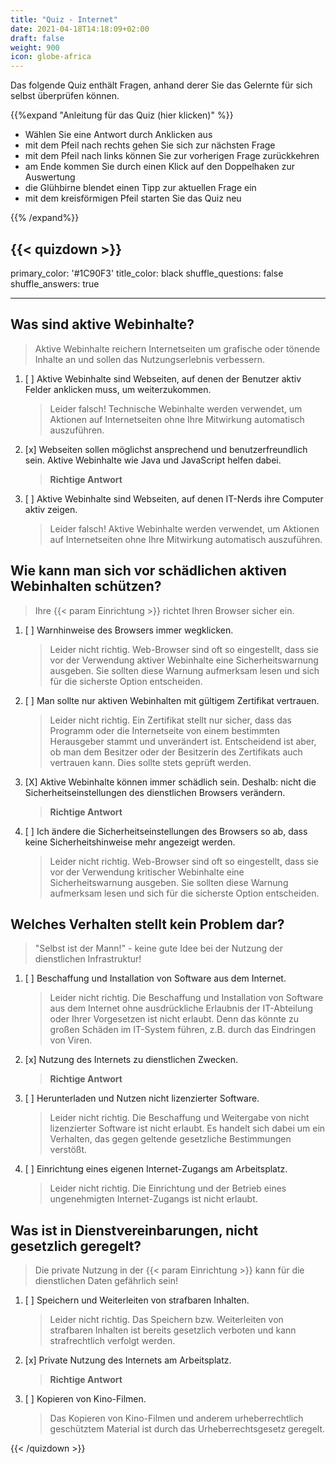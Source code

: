 ```yaml
---
title: "Quiz - Internet"
date: 2021-04-18T14:18:09+02:00
draft: false
weight: 900
icon: globe-africa
---
```


Das folgende Quiz enthält Fragen, anhand derer Sie das Gelernte für sich selbst überprüfen können.

{{%expand "Anleitung für das Quiz (hier klicken)" %}}

  - Wählen Sie eine Antwort durch Anklicken aus 
  - mit dem Pfeil nach rechts gehen Sie sich zur nächsten Frage
  - mit dem Pfeil nach links können Sie zur vorherigen Frage zurückkehren
  - am Ende kommen Sie durch einen Klick auf den Doppelhaken zur Auswertung
  - die Glühbirne blendet einen Tipp zur aktuellen Frage ein
  - mit dem kreisförmigen Pfeil starten Sie das Quiz neu

{{% /expand%}}

{{< quizdown >}}
---
primary_color: '#1C90F3'
title_color: black
shuffle_questions: false
shuffle_answers: true

---

## Was sind aktive Webinhalte?

> Aktive Webinhalte reichern Internetseiten um grafische oder tönende Inhalte an und sollen  das Nutzungserlebnis verbessern.

1. [ ] Aktive Webinhalte sind Webseiten, auf denen der Benutzer aktiv Felder anklicken muss, um weiterzukommen.

	>Leider falsch! Technische Webinhalte werden verwendet, um Aktionen auf Internetseiten ohne Ihre Mitwirkung automatisch auszuführen.
2. [x] Webseiten sollen möglichst ansprechend und benutzerfreundlich sein. Aktive Webinhalte wie  Java und JavaScript helfen dabei.

	>**Richtige Antwort**
3. [ ] Aktive Webinhalte sind Webseiten, auf denen IT-Nerds ihre Computer aktiv zeigen.

	>Leider falsch! Aktive Webinhalte werden verwendet, um Aktionen auf Internetseiten ohne Ihre Mitwirkung automatisch auszuführen.

## Wie kann man sich vor schädlichen aktiven Webinhalten schützen?

> Ihre {{< param Einrichtung >}} richtet Ihren Browser sicher ein.

1. [ ] Warnhinweise des Browsers immer wegklicken.

	>Leider nicht richtig. Web-Browser sind oft so eingestellt, dass sie vor der Verwendung aktiver Webinhalte eine Sicherheitswarnung ausgeben. Sie sollten diese Warnung aufmerksam lesen und sich für die sicherste Option entscheiden.
2. [ ] Man sollte nur aktiven Webinhalten mit gültigem Zertifikat vertrauen.

	>Leider nicht richtig. Ein Zertifikat stellt nur sicher, dass das Programm oder die Internetseite von einem bestimmten Herausgeber stammt und unverändert ist. Entscheidend ist aber, ob man dem Besitzer oder der Besitzerin des Zertifikats auch vertrauen kann. Dies sollte stets geprüft werden.
3. [X] Aktive Webinhalte können immer schädlich sein. Deshalb: nicht die Sicherheitseinstellungen des dienstlichen Browsers verändern.

	>**Richtige Antwort**
4. [ ] Ich ändere die Sicherheitseinstellungen des Browsers so ab, dass keine Sicherheitshinweise mehr angezeigt werden. 

	>Leider nicht richtig. Web-Browser sind oft so eingestellt, dass sie vor der Verwendung kritischer Webinhalte eine Sicherheitswarnung ausgeben. Sie sollten diese Warnung aufmerksam lesen und sich für die sicherste Option entscheiden.

## Welches Verhalten stellt kein Problem dar?

> "Selbst ist der Mann!" - keine gute Idee bei der Nutzung der dienstlichen Infrastruktur!

1. [ ] Beschaffung und Installation von Software aus dem Internet.

	>Leider nicht richtig. Die Beschaffung und Installation von Software aus dem Internet ohne ausdrückliche Erlaubnis der IT-Abteilung oder Ihrer Vorgesetzen ist nicht erlaubt. Denn das könnte zu großen Schäden im IT-System führen, z.B. durch das Eindringen von Viren.
2. [x] Nutzung des Internets zu dienstlichen Zwecken.

	>**Richtige Antwort**
3. [ ] Herunterladen und Nutzen nicht lizenzierter Software.

	>Leider nicht richtig. Die Beschaffung und Weitergabe von nicht lizenzierter Software ist nicht erlaubt. Es handelt sich dabei um ein Verhalten, das gegen geltende gesetzliche Bestimmungen verstößt.
4. [ ] Einrichtung eines eigenen Internet-Zugangs am Arbeitsplatz.

	>Leider nicht richtig. Die Einrichtung und der Betrieb eines ungenehmigten Internet-Zugangs ist nicht erlaubt.

## Was ist in Dienstvereinbarungen, nicht gesetzlich geregelt?

> Die private Nutzung in der {{< param Einrichtung >}} kann für die dienstlichen Daten gefährlich sein!

1. [ ] Speichern und Weiterleiten von strafbaren Inhalten.

	>Leider nicht richtig. Das Speichern bzw. Weiterleiten von strafbaren Inhalten ist bereits gesetzlich verboten und kann strafrechtlich verfolgt werden.
2. [x] Private Nutzung des Internets am Arbeitsplatz.

	>**Richtige Antwort**
3. [ ] Kopieren von Kino-Filmen.

	>Das Kopieren von Kino-Filmen und anderem urheberrechtlich geschütztem Material ist durch das Urheberrechtsgesetz geregelt.

{{< /quizdown >}}
